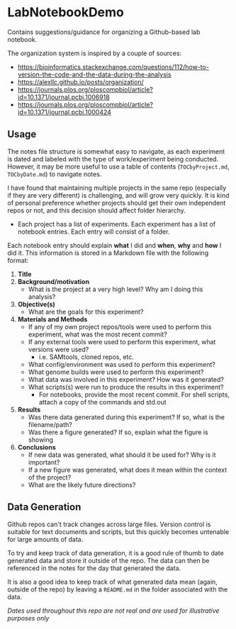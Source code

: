 # LabNotebookDemo
Contains suggestions/guidance for organizing a Github-based lab notebook.

The organization system is inspired by a couple of sources:
- https://bioinformatics.stackexchange.com/questions/112/how-to-version-the-code-and-the-data-during-the-analysis
- https://alexllc.github.io/posts/organization/
- https://journals.plos.org/ploscompbiol/article?id=10.1371/journal.pcbi.1006918
- https://journals.plos.org/ploscompbiol/article?id=10.1371/journal.pcbi.1000424

## Usage

The notes file structure is somewhat easy to navigate, as each experiment is dated and labeled with the type of work/experiment being conducted. However, it may be more useful to use a table of contents (`TOCbyProject.md`, `TOCbyDate.md`) to navigate notes.

I have found that maintaining multiple projects in the same repo (especially if they are very different) is challenging, and will grow very quickly. It is kind of personal preference whether projects should get their own independent repos or not, and this decision should affect folder hierarchy. 

- Each project has a list of experiments. Each experiment has a list of notebook entries. Each entry will consist of a folder.

Each notebook entry should explain **what** I did and **when**, **why** and **how** I did it. This information is stored in a Markdown file with the following format:

1) **Title**
2) **Background/motivation**
    * What is the project at a very high level? Why am I doing this analysis?
3) **Objective(s)**
    * What are the goals for this experiment?
4) **Materials and Methods**
   * If any of my own project repos/tools were used to perform this experiment, what was the most recent commit?
   * If any external tools were used to perform this experiment, what versions were used?
        * i.e. SAMtools, cloned repos, etc.
    * What config/environment was used to perform this experiment?
    * What genome builds were used to perform this experiment?
    * What data was involved in this experiment? How was it generated?
    * What scripts(s) were run to produce the results in this experiment?
        * For notebooks, provide the most recent commit. For shell scripts, attach a copy of the commands and std.out
5) **Results**
    * Was there data generated during this experiment? If so, what is the filename/path?
    * Was there a figure generated? If so, explain what the figure is showing
6) **Conclusions**
    * If new data was generated, what should it be used for? Why is it important?
    * If a new figure was generated, what does it mean within the context of the project?
    * What are the likely future directions? 

## Data Generation

Github repos can't track changes across large files. Version control is suitable for text documents and scripts, but this quickly becomes untenable for large amounts of data.

To try and keep track of data generation, it is a good rule of thumb to date generated data and store it outside of the repo. The data can then be referenced in the notes for the day that generated the data.

It is also a good idea to keep track of what generated data mean (again, outside of the repo) by leaving a `README.md` in the folder associated with the data. 

*Dates used throughout this repo are not real and are used for illustrative purposes only*